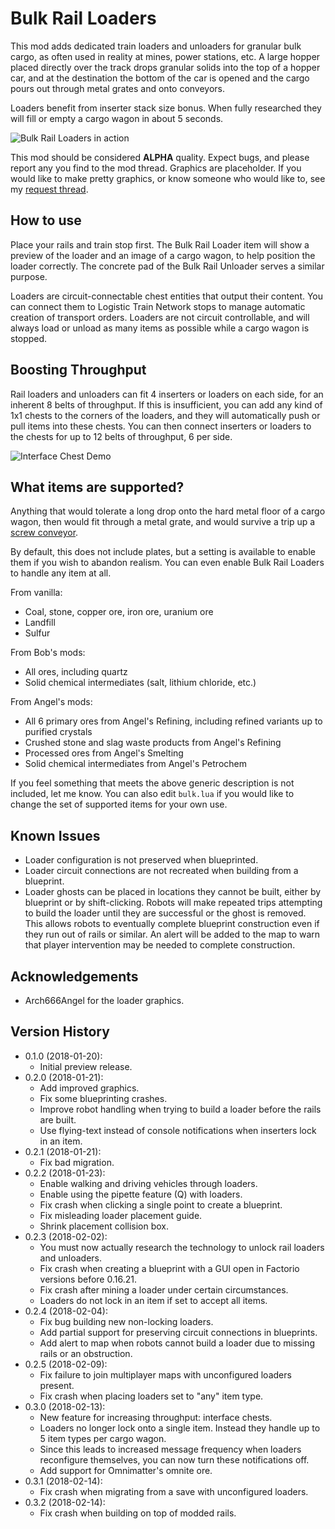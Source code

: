 # Bulk Rail Loaders

This mod adds dedicated train loaders and unloaders for granular bulk cargo,
as often used in reality at mines, power stations, etc.  A large hopper placed
directly over the track drops granular solids into the top of a hopper car,
and at the destination the bottom of the car is opened and the cargo pours out
through metal grates and onto conveyors.

Loaders benefit from inserter stack size bonus.  When fully researched they will
fill or empty a cargo wagon in about 5 seconds.

![Bulk Rail Loaders in action](https://github.com/mspielberg/factorio-railloader/raw/master/resources/snapshot.jpg)

This mod should be considered __ALPHA__ quality.  Expect bugs, and please report
any you find to the mod thread. Graphics are placeholder.
If you would like to make pretty graphics, or know someone who would like to, see
my [request thread](https://forums.factorio.com/viewtopic.php?f=15&t=56820).

## How to use

Place your rails and train stop first.  The Bulk Rail Loader item
will show a preview of the loader and an image of a cargo wagon, to help
position the loader correctly.  The concrete pad of the Bulk Rail Unloader
serves a similar purpose.

Loaders are circuit-connectable chest entities that output their content.
You can connect them to Logistic Train Network stops to manage automatic
creation of transport orders.  Loaders are not circuit controllable, and
will always load or unload as many items as possible while a cargo wagon
is stopped.

## Boosting Throughput

Rail loaders and unloaders can fit 4 inserters or loaders on each side, for an
inherent 8 belts of throughput.  If this is insufficient, you can add any kind
of 1x1 chests to the corners of the loaders, and they will automatically push or
pull items into these chests.  You can then connect inserters or loaders to the
chests for up to 12 belts of throughput, 6 per side.

![Interface Chest Demo](https://github.com/mspielberg/factorio-railloader/raw/master/resources/interfacechests.jpg)

## What items are supported?

Anything that would tolerate a long drop onto the hard metal floor of a cargo
wagon, then would fit through a metal grate, and would survive a trip up a
[screw conveyor](https://en.wikipedia.org/wiki/Screw_conveyor).

By default, this does not include plates, but a setting is available to enable
them if you wish to abandon realism. You can even enable Bulk Rail Loaders to
handle any item at all.

From vanilla:

* Coal, stone, copper ore, iron ore, uranium ore
* Landfill
* Sulfur

From Bob's mods:

* All ores, including quartz
* Solid chemical intermediates (salt, lithium chloride, etc.)

From Angel's mods:

* All 6 primary ores from Angel's Refining, including refined variants up to
  purified crystals
* Crushed stone and slag waste products from Angel's Refining
* Processed ores from Angel's Smelting
* Solid chemical intermediates from Angel's Petrochem

If you feel something that meets the above generic description is not included,
let me know.  You can also edit `bulk.lua` if you would like to change the set
of supported items for your own use.

## Known Issues

* Loader configuration is not preserved when blueprinted.
* Loader circuit connections are not recreated when building from a blueprint.
* Loader ghosts can be placed in locations they cannot be built, either by
  blueprint or by shift-clicking.  Robots will make repeated trips attempting to
  build the loader until they are successful or the ghost is removed.  This
  allows robots to eventually complete blueprint construction even if they run
  out of rails or similar.  An alert will be added to the map to warn that
  player intervention may be needed to complete construction.

## Acknowledgements

* Arch666Angel for the loader graphics.

## Version History
* 0.1.0 (2018-01-20):
    * Initial preview release.
* 0.2.0 (2018-01-21):
    * Add improved graphics.
    * Fix some blueprinting crashes.
    * Improve robot handling when trying to build a loader before the rails are
      built.
    * Use flying-text instead of console notifications when inserters lock in an
      item.
* 0.2.1 (2018-01-21):
    * Fix bad migration.
* 0.2.2 (2018-01-23):
    * Enable walking and driving vehicles through loaders.
    * Enable using the pipette feature (Q) with loaders.
    * Fix crash when clicking a single point to create a blueprint.
    * Fix misleading loader placement guide.
    * Shrink placement collision box.
* 0.2.3 (2018-02-02):
    * You must now actually research the technology to unlock rail loaders and unloaders.
    * Fix crash when creating a blueprint with a GUI open in Factorio versions before 0.16.21.
    * Fix crash after mining a loader under certain circumstances.
    * Loaders do not lock in an item if set to accept all items.
* 0.2.4 (2018-02-04):
    * Fix bug building new non-locking loaders.
    * Add partial support for preserving circuit connections in blueprints.
    * Add alert to map when robots cannot build a loader due to missing rails or an obstruction.
* 0.2.5 (2018-02-09):
    * Fix failure to join multiplayer maps with unconfigured loaders present.
    * Fix crash when placing loaders set to "any" item type.
* 0.3.0 (2018-02-13):
    * New feature for increasing throughput: interface chests.
    * Loaders no longer lock onto a single item.  Instead they handle up to 5 item types per cargo wagon.
    * Since this leads to increased message frequency when loaders reconfigure themselves, you can now turn these notifications off.
    * Add support for Omnimatter's omnite ore.
* 0.3.1 (2018-02-14):
    * Fix crash when migrating from a save with unconfigured loaders.
* 0.3.2 (2018-02-14):
    * Fix crash when building on top of modded rails.